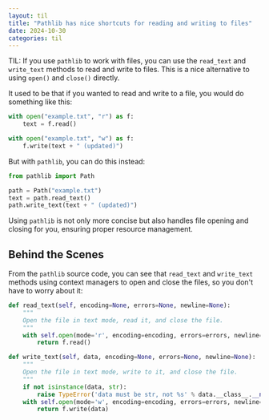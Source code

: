 ```yaml
---
layout: til
title: "Pathlib has nice shortcuts for reading and writing to files"
date: 2024-10-30
categories: til
---
```


TIL: If you use `pathlib` to work with files, you can use the `read_text` and `write_text` methods to read and write to
files. This is a nice alternative to using `open()` and `close()` directly.

It used to be that if you wanted to read and write to a file, you would do something like this:
```python
with open("example.txt", "r") as f:
    text = f.read()

with open("example.txt", "w") as f:
    f.write(text + " (updated)")
```

But with `pathlib`, you can do this instead:
```python
from pathlib import Path

path = Path("example.txt")
text = path.read_text()
path.write_text(text + " (updated)")
```

Using `pathlib` is not only more concise but also handles file opening and closing for you, ensuring proper resource management.

## Behind the Scenes
From the `pathlib` source code, you can see that `read_text` and `write_text` methods using context managers to open and
close the files, so you don't have to worry about it:
```python
def read_text(self, encoding=None, errors=None, newline=None):
    """
    Open the file in text mode, read it, and close the file.
    """
    with self.open(mode='r', encoding=encoding, errors=errors, newline=newline) as f:
        return f.read()

def write_text(self, data, encoding=None, errors=None, newline=None):
    """
    Open the file in text mode, write to it, and close the file.
    """
    if not isinstance(data, str):
        raise TypeError('data must be str, not %s' % data.__class__.__name__)
    with self.open(mode='w', encoding=encoding, errors=errors, newline=newline) as f:
        return f.write(data)
```

